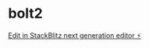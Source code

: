 # bolt2

[Edit in StackBlitz next generation editor ⚡️](https://stackblitz.com/~/github.com/Chuck424/bolt2)